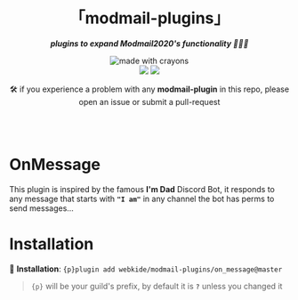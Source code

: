 <div align="center">
<h1>「modmail-plugins」</h1>
<p><b><i>plugins to expand Modmail2020's functionality 🍆💦🍑</i></b></p>
</div>


<div align="center">
<img src="http://forthebadge.com/images/badges/made-with-crayons.svg?style=for-the-badge" alt="made with crayons"><br>
<img src="https://img.shields.io/badge/python-v3.7-12a4ff?style=for-the-badge&logo=python&logoColor=12a4ff">
<img src="https://img.shields.io/badge/library-discord%2Epy-ffbb10?style=for-the-badge">

<p>🛠️ if you experience a problem with any <b>modmail-plugin</b> in this repo, please open an issue or submit a pull-request</p>
<br><br>
</div>

# OnMessage

This plugin is inspired by the famous **I'm Dad** Discord Bot, it responds to any message that starts with **`"I am"`** in any channel the bot has perms to send messages...

# Installation

🔸 <b>Installation</b>: `{p}plugin add webkide/modmail-plugins/on_message@master`

> `{p}` will be your guild's prefix, by default it is **`?`** unless you changed it
